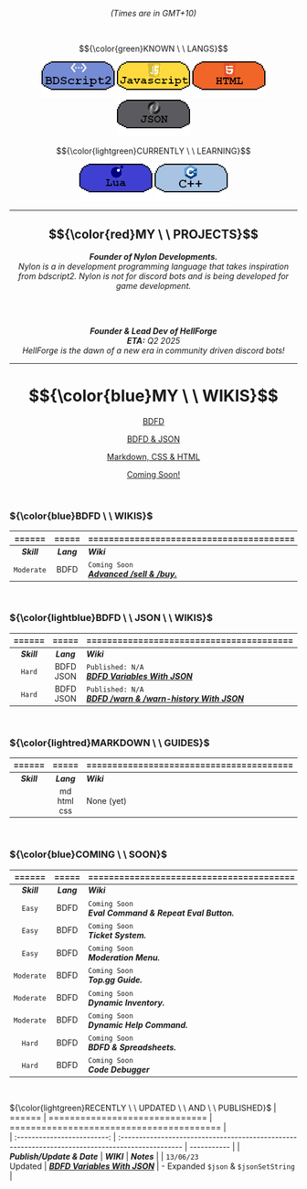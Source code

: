 *<p align="center">(Times are in GMT+10) </p>* <br>

$${\color{green}KNOWN \ \ LANGS}$$
<p align="center">
  <img src="3453532.png"/>
  <img src="533532532.png"/>
  <img src="3532323.png"/>
  <img src="432432432.png"/>
</p>

$${\color{lightgreen}CURRENTLY \ \ LEARNING}$$
<p align="center">
  <img src="3532154321.png"/>
  <img src="23532532.png"/>
</p>

---
## $${\color{red}MY \ \ PROJECTS}$$
*<p align="center"> ***Founder of Nylon Developments.*** <br> Nylon is a in development programming language that takes inspiration from bdscript2. Nylon is not for discord bots and is being developed for game development. </p>* <br>
<br>

*<p align="center">***Founder & Lead Dev of HellForge*** <br> **ETA:** Q2 2025 <br>
HellForge is the dawn of a new era in community driven discord bots! </p>* 

---
# $${\color{blue}MY \ \ WIKIS}$$
<div class="container"/> <a class="link" href="https://github.com/Koomball#colorbluebdfd---wikis"> <p align="center"> BDFD </p> </a> 
<div class="container"/> <a class="link" href="https://github.com/Koomball/Koomball/blob/main/README.md#colorlightbluebdfd---json---wikis"> <p align="center"> BDFD & JSON</p> </a> 
<div class="container"/> <a class="link" href="https://github.com/Koomball/Koomball/blob/main/README.md#colorlightredmarkdown---guides"> <p align="center"> Markdown, CSS & HTML </p> </a> 
<div class="container"/> <a class="link" href="https://github.com/Koomball#colorbluecoming---soon"> <p align="center"> Coming Soon! </p> </a> 
  <br>
  
### ${\color{blue}BDFD \ \ WIKIS}$
| ======      | =====     | ========================================                                                                                                                    |                                         
| :---------: | :------: | :----------------------------------------------------------------------------------------------------------------------------------------------------------- |
| ***Skill*** | ***Lang***    | ***Wiki*** |
| `Moderate`  | BDFD          | `Coming Soon` <br> [***Advanced /sell & /buy.***](https://github.com/Koomball/BDFD-Advanced-sell-buy-command)               |
<br>

### ${\color{lightblue}BDFD \ \ JSON \ \ WIKIS}$
| ======      | =====     | ========================================                                                                                                                    |                                         
| :---------: | :------: | :----------------------------------------------------------------------------------------------------------------------------------------------------------- |
| ***Skill*** | ***Lang***    | ***Wiki*** |
| `Hard`      | BDFD<br>JSON  | `Published: N/A` <br> [***BDFD Variables With JSON***](https://github.com/Koomball/BDFD-Variables-With-Json/tree/main)              |
| `Hard`      | BDFD<br>JSON  | `Published: N/A` <br> [***BDFD /warn & /warn-history With JSON***](https://github.com/Koomball/BDFD-JSON-Warn-History-Guide)    |
<br>

### ${\color{lightred}MARKDOWN \ \ GUIDES}$
| ======      | =====     | ========================================                                                                                                                    |                                        
| :---------: | :------: | :----------------------------------------------------------------------------------------------------------------------------------------------------------- |
| ***Skill*** | ***Lang***         | ***Wiki***             |
|             | md<br>html<br>css  | None (yet)             |
<br> 

### ${\color{blue}COMING \ \ SOON}$
| ======      | =====     | ========================================                                                                                                                    |                                         
| :---------: | :------: | :----------------------------------------------------------------------------------------------------------------------------------------------------------- |
| ***Skill*** | ***Lang***    | ***Wiki*** |
| `Easy`      | BDFD          | `Coming Soon` <br> ***Eval Command & Repeat Eval Button.***               |
| `Easy`      | BDFD          | `Coming Soon` <br> ***Ticket System.***               |
| `Easy`      | BDFD          | `Coming Soon` <br> ***Moderation Menu.***               |
| `Moderate`  | BDFD          | `Coming Soon` <br> ***Top.gg Guide.***               |
| `Moderate`  | BDFD          | `Coming Soon` <br> ***Dynamic Inventory.***               |
| `Moderate`  | BDFD          | `Coming Soon` <br> ***Dynamic Help Command.***               |
| `Hard`      | BDFD          | `Coming Soon` <br> ***BDFD & Spreadsheets.***               |
| `Hard`      | BDFD          | `Coming Soon` <br> ***Code Debugger***               |
<br>

${\color{lightgreen}RECENTLY \ \ UPDATED \ \ AND \ \ PUBLISHED}$
| ======                      | ==============================     | ========================================                                                                                                                    |                                         
| :-------------------------: | :----------------------------------------------------------------------------------------------- | ----------- |
| ***Publish/Update & Date*** | ***WIKI***                                                                                       | ***Notes*** |
| `13/06/23` <br> Updated     | [***BDFD Variables With JSON***](https://github.com/Koomball/BDFD-Variables-With-Json/tree/main) | - Expanded `$json` & `$jsonSetString`        |
  
